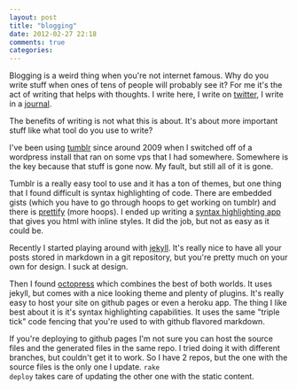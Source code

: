 ```yaml
---
layout: post
title: "blogging"
date: 2012-02-27 22:18
comments: true
categories: 
---
```

Blogging is a weird thing when you're not internet famous. Why do you write stuff when ones of tens of people will probably see it? For me it's the act of writing that helps with thoughts. I write here, I write on [twitter](http://twitter.com/darrinholst), I write in a [journal](http://dayoneapp.com/).

The benefits of writing is not what this is about. It's about more important stuff like what tool do you use to write?

I've been using [tumblr](http://tumblr.com) since around 2009 when I switched off of a wordpress install that ran on some vps that I had somewhere. Somewhere is the key because that stuff is gone now. My fault, but still all of it is gone.

Tumblr is a really easy tool to use and it has a ton of themes, but one thing that I found difficult is syntax highlighting of code. There are embedded gists (which you have to go through hoops to get working on tumblr) and there is [prettify](http://code.google.com/p/google-code-prettify/) (more hoops). I ended up writing a [syntax highlighting app](http://syntaxtical.heroku.com) that gives you html with inline styles. It did the job, but not as easy as it could be.

Recently I started playing around with [jekyll](https://github.com/mojombo/jekyll). It's really nice to have all your posts stored in markdown in a git repository, but you're pretty much on your own for design. I suck at design.

Then I found [octopress](http://octopress.org) which combines the best of both worlds. It uses jekyll, but comes with a nice looking theme and plenty of plugins. It's really easy to host your site on github pages or even a heroku app. The thing I like best about it is it's syntax highlighting capabilities. It uses the same "triple tick" code fencing that you're used to with github flavored markdown.

If you're deploying to github pages I'm not sure you can host the source files and the generated files in the same repo. I tried doing it with different branches, but couldn't get it to work. So I have 2 repos, but the one with the source files is the only one I update. <code>rake deploy</code> takes care of updating the other one with the static content.
